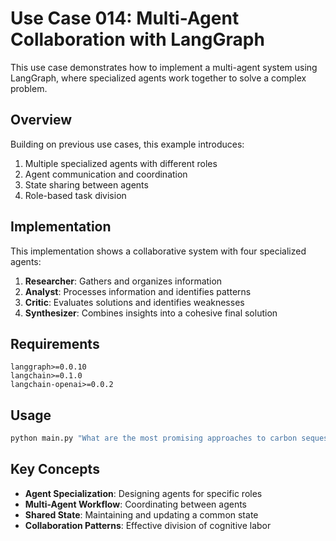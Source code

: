 # Use Case 014: Multi-Agent Collaboration with LangGraph

This use case demonstrates how to implement a multi-agent system using LangGraph, where specialized agents work together to solve a complex problem.

## Overview

Building on previous use cases, this example introduces:

1. Multiple specialized agents with different roles
2. Agent communication and coordination
3. State sharing between agents
4. Role-based task division

## Implementation

This implementation shows a collaborative system with four specialized agents:
1. **Researcher**: Gathers and organizes information 
2. **Analyst**: Processes information and identifies patterns
3. **Critic**: Evaluates solutions and identifies weaknesses
4. **Synthesizer**: Combines insights into a cohesive final solution

## Requirements

```
langgraph>=0.0.10
langchain>=0.1.0
langchain-openai>=0.0.2
```

## Usage

```python
python main.py "What are the most promising approaches to carbon sequestration?"
```

## Key Concepts

- **Agent Specialization**: Designing agents for specific roles
- **Multi-Agent Workflow**: Coordinating between agents
- **Shared State**: Maintaining and updating a common state
- **Collaboration Patterns**: Effective division of cognitive labor